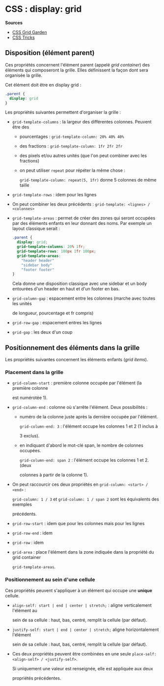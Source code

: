 # CSS : display: grid

**Sources**

* [CSS Grid Garden](http://cssgridgarden.com/#fr)
* [CSS Tricks](https://css-tricks.com/snippets/css/complete-guide-grid/)

## Disposition \(élément parent\)

Ces propriétés concernent l'élément parent \(appelé _grid container_\) des éléments qui composeront la grille. Elles définissent la façon dont sera organisée la grille.

Cet élément doit être en display grid :

```css
.parent {
  display: grid
}
```

Les propriétés suivantes permettent d'organiser la grille :

* `grid-template-columns` : la largeur des différentes colonnes. Peuvent être des
  * pourcentages : `grid-template-column: 20% 40% 40%`
  * des fractions : `grid-template-column: 1fr 2fr 2fr`
  * des pixels et/ou autres unités \(que l'on peut combiner avec les fractions\)
  * on peut utiliser `repeat` pour répéter la même chose : 

    `grid-template-column: repeat(5, 1fr)` donne 5 colonnes de même taille
* `grid-template-rows` : idem pour les lignes
* On peut combiner les deux précédents : `grid-template: <lignes> / <colonnes>`
* `grid-template-areas` : permet de créer des zones qui seront occupées par des éléments enfants en leur donnant des noms. Par exemple un layout classique serait :

  ```css
  .parent {
    display: grid;
    grid-template-columns: 20% 1fr;
    grid-template-rows: 100px 1fr 100px;
    grid-template-areas:
      "header header"
      "sidebar body"
      "footer footer"
  }
  ```

  Cela donne une disposition classique avec une sidebar et un body entourées d'un header en haut et d'un footer en bas.

* `grid-column-gap` : espacement entre les colonnes \(marche avec toutes les unités 

  de longueur, pourcentage et fr compris\)

* `grid-row-gap` : espacement entres les lignes
* `grid-gap` : les deux d'un coup

## Positionnement des éléments dans la grille

Les propriétés suivantes concernent les éléments enfants \(_grid items_\).

### Placement dans la grille

* `grid-column-start` : première colonne occupée par l'élément \(la première colonne

  est numérotée 1\).

* `grid-column-end` : colonne où s'arrête l'élément. Deux possibilités :
  * numéro de la colonne juste après la dernière occupée par l'élément.

    `grid-column-end: 3` : l'élément occupe les colonnes 1 et 2 \(1 inclus à

    3 exclus\).

  * en indiquant d'abord le mot-clé span, le nombre de colonnes occupées.

    `grid-column-end: span 2` : l'élément occupe les colonnes 1 et 2. \(deux

    colonnes à partir de la colonne 1\).
* On peut raccourcir ces deux propriétés en `grid-column: <start> / <end>` :

  `grid-column: 1 / 3` et `grid-column: 1 / span 2` sont les équivalents des exemples

  précédents.

* `grid-row-start` : idem que pour les colonnes mais pour les lignes
* `grid-row-end` : idem
* `grid-row` : idem
* `grid-area` : place l'élément dans la zone indiquée dans la propriété du grid container

  `grid-template-areas`.

### Positionnement au sein d'une cellule

Ces propriétés peuvent s'appliquer à un élément qui occupe une **unique** cellule.

* `align-self: start | end | center | stretch;` : aligne verticalement l'élément au

  sein de sa cellule : haut, bas, centré, remplit la cellule \(par défaut\).

* `justify-self: start | end | center | stretch;` aligne horizontalement l'élément

  sein de sa cellule : haut, bas, centré, remplit la cellule \(par défaut\).

* Ces deux propriétés peuvent être combinées en une seule `place-self: <align-self> / <justify-self>`.

  Si uniquement une valeur est renseignée, elle est appliquée aux deux

  propriétés précédentes.

